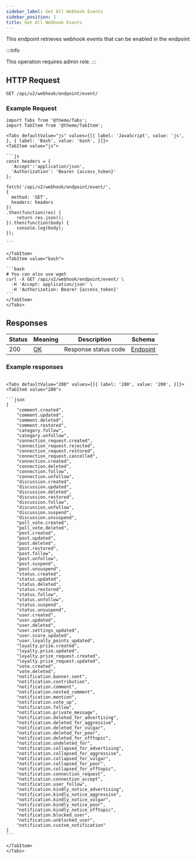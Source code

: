 ```yaml
---
sidebar_label: Get All Webhook Events
sidebar_position: 1
title: Get All Webhook Events
---
```


This endpoint retrieves webhook events that can be enabled in the endpoint

:::info

This operation requires admin role.
:::

## HTTP Request

`GET /api/v2/webhook/endpoint/event/`

### Example Request

````mdx-code-block
import Tabs from '@theme/Tabs';
import TabItem from '@theme/TabItem';

<Tabs defaultValue="js" values={[{ label: 'JavaScript', value: 'js', }, { label: 'Bash', value: 'bash', }]}>
<TabItem value="js">

```js
const headers = {
  'Accept':'application/json',
  'Authorization': 'Bearer {access_token}'
};

fetch('/api/v2/webhook/endpoint/event/',
{
  method: 'GET',
  headers: headers
})
.then(function(res) {
    return res.json();
}).then(function(body) {
    console.log(body);
});

```

</TabItem>
<TabItem value="bash">

```bash
# You can also use wget
curl -X GET /api/v2/webhook/endpoint/event/ \
  -H 'Accept: application/json' \
  -H 'Authorization: Bearer {access_token}'
```
</TabItem>
</Tabs>
````

## Responses

|Status|Meaning|Description|Schema|
|---|---|---|---|
|200|[OK](https://tools.ietf.org/html/rfc7231#section-6.3.1)|Response status code|[Endpoint](/docs/apireference/v2/schemas/endpoint)|

### Example responses


````mdx-code-block

<Tabs defaultValue="200" values={[{ label: '200', value: '200', }]}>
<TabItem value="200">

```json
[
    "comment.created",
    "comment.updated",
    "comment.deleted",
    "comment.restored",
    "category.follow",
    "category.unfollow",
    "connection_request.created",
    "connection_request.rejected",
    "connection_request.restored",
    "connection_request.cancelled",
    "connection.created",
    "connection.deleted",
    "connection.follow",
    "connection.unfollow",
    "discussion.created",
    "discussion.updated",
    "discussion.deleted",
    "discussion.restored",
    "discussion.follow",
    "discussion.unfollow",
    "discussion.suspend",
    "discussion.unsuspend",
    "poll_vote.created",
    "poll_vote.deleted",
    "post.created",
    "post.updated",
    "post.deleted",
    "post.restored",
    "post.follow",
    "post.unfollow",
    "post.suspend",
    "post.unsuspend",
    "status.created",
    "status.updated",
    "status.deleted",
    "status.restored",
    "status.follow",
    "status.unfollow",
    "status.suspend",
    "status.unsuspend",
    "user.created",
    "user.updated",
    "user.deleted",
    "user.settings_updated",
    "user.score_updated",
    "user.loyalty_points_updated",
    "loyalty.prize.created",
    "loyalty.prize.updated",
    "loyalty.prize_request.created",
    "loyalty.prize_request.updated",
    "vote.created",
    "vote.deleted",
    "notification.banner.sent",
    "notification.contribution",
    "notification.comment",
    "notification.nested_comment",
    "notification.mention",
    "notification.vote_up",
    "notification.follow",
    "notification.private_message",
    "notification.deleted_for_advertising",
    "notification.deleted_for_aggressive",
    "notification.deleted_for_vulgar",
    "notification.deleted_for_poor",
    "notification.deleted_for_offtopic",
    "notification.undeleted_for",
    "notification.collapsed_for_advertising",
    "notification.collapsed_for_aggressive",
    "notification.collapsed_for_vulgar",
    "notification.collapsed_for_poor",
    "notification.collapsed_for_offtopic",
    "notification.connection_request",
    "notification.connection_accept",
    "notification.user_follow",
    "notification.kindly_notice_advertising",
    "notification.kindly_notice_aggressive",
    "notification.kindly_notice_vulgar",
    "notification.kindly_notice_poor",
    "notification.kindly_notice_offtopic",
    "notification.blocked_user",
    "notification.unblocked_user",
    "notification.custom_notification"
]
```

</TabItem>
</Tabs>
````





